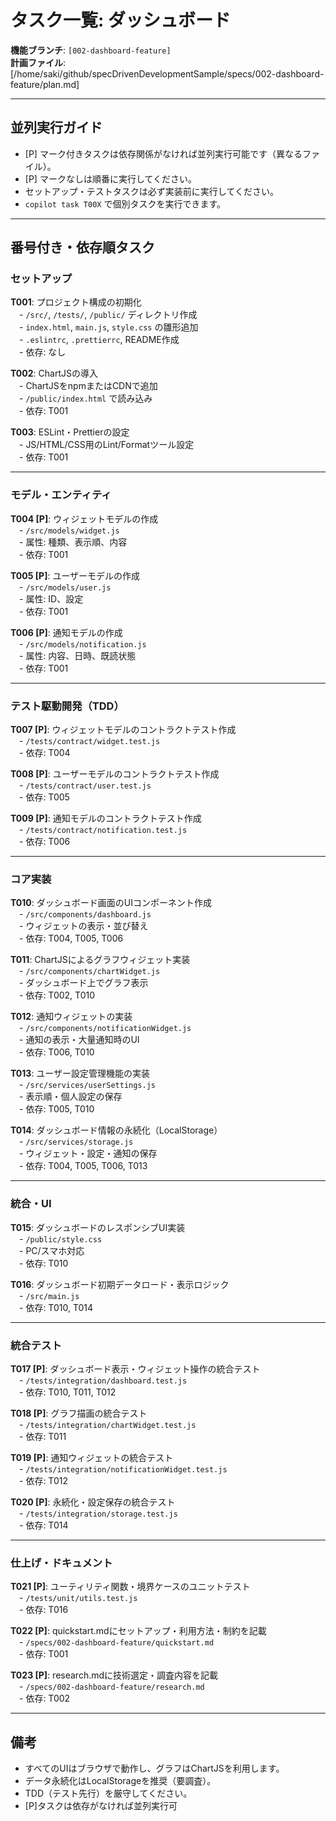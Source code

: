 # タスク一覧: ダッシュボード

**機能ブランチ**: `[002-dashboard-feature]`  
**計画ファイル**: [/home/saki/github/specDrivenDevelopmentSample/specs/002-dashboard-feature/plan.md]

---

## 並列実行ガイド

- [P] マーク付きタスクは依存関係がなければ並列実行可能です（異なるファイル）。
- [P] マークなしは順番に実行してください。
- セットアップ・テストタスクは必ず実装前に実行してください。
- `copilot task T00X` で個別タスクを実行できます。

---

## 番号付き・依存順タスク

### セットアップ

**T001**: プロジェクト構成の初期化  
 - `/src/`, `/tests/`, `/public/` ディレクトリ作成  
 - `index.html`, `main.js`, `style.css` の雛形追加  
 - `.eslintrc`, `.prettierrc`, README作成  
 - 依存: なし

**T002**: ChartJSの導入  
 - ChartJSをnpmまたはCDNで追加  
 - `/public/index.html` で読み込み  
 - 依存: T001

**T003**: ESLint・Prettierの設定  
 - JS/HTML/CSS用のLint/Formatツール設定  
 - 依存: T001

---

### モデル・エンティティ

**T004 [P]**: ウィジェットモデルの作成  
 - `/src/models/widget.js`  
 - 属性: 種類、表示順、内容  
 - 依存: T001

**T005 [P]**: ユーザーモデルの作成  
 - `/src/models/user.js`  
 - 属性: ID、設定  
 - 依存: T001

**T006 [P]**: 通知モデルの作成  
 - `/src/models/notification.js`  
 - 属性: 内容、日時、既読状態  
 - 依存: T001

---

### テスト駆動開発（TDD）

**T007 [P]**: ウィジェットモデルのコントラクトテスト作成  
 - `/tests/contract/widget.test.js`  
 - 依存: T004

**T008 [P]**: ユーザーモデルのコントラクトテスト作成  
 - `/tests/contract/user.test.js`  
 - 依存: T005

**T009 [P]**: 通知モデルのコントラクトテスト作成  
 - `/tests/contract/notification.test.js`  
 - 依存: T006

---

### コア実装

**T010**: ダッシュボード画面のUIコンポーネント作成  
 - `/src/components/dashboard.js`  
 - ウィジェットの表示・並び替え  
 - 依存: T004, T005, T006

**T011**: ChartJSによるグラフウィジェット実装  
 - `/src/components/chartWidget.js`  
 - ダッシュボード上でグラフ表示  
 - 依存: T002, T010

**T012**: 通知ウィジェットの実装  
 - `/src/components/notificationWidget.js`  
 - 通知の表示・大量通知時のUI  
 - 依存: T006, T010

**T013**: ユーザー設定管理機能の実装  
 - `/src/services/userSettings.js`  
 - 表示順・個人設定の保存  
 - 依存: T005, T010

**T014**: ダッシュボード情報の永続化（LocalStorage）  
 - `/src/services/storage.js`  
 - ウィジェット・設定・通知の保存  
 - 依存: T004, T005, T006, T013

---

### 統合・UI

**T015**: ダッシュボードのレスポンシブUI実装  
 - `/public/style.css`  
 - PC/スマホ対応  
 - 依存: T010

**T016**: ダッシュボード初期データロード・表示ロジック  
 - `/src/main.js`  
 - 依存: T010, T014

---

### 統合テスト

**T017 [P]**: ダッシュボード表示・ウィジェット操作の統合テスト  
 - `/tests/integration/dashboard.test.js`  
 - 依存: T010, T011, T012

**T018 [P]**: グラフ描画の統合テスト  
 - `/tests/integration/chartWidget.test.js`  
 - 依存: T011

**T019 [P]**: 通知ウィジェットの統合テスト  
 - `/tests/integration/notificationWidget.test.js`  
 - 依存: T012

**T020 [P]**: 永続化・設定保存の統合テスト  
 - `/tests/integration/storage.test.js`  
 - 依存: T014

---

### 仕上げ・ドキュメント

**T021 [P]**: ユーティリティ関数・境界ケースのユニットテスト  
 - `/tests/unit/utils.test.js`  
 - 依存: T016

**T022 [P]**: quickstart.mdにセットアップ・利用方法・制約を記載  
 - `/specs/002-dashboard-feature/quickstart.md`  
 - 依存: T001

**T023 [P]**: research.mdに技術選定・調査内容を記載  
 - `/specs/002-dashboard-feature/research.md`  
 - 依存: T002

---

## 備考

- すべてのUIはブラウザで動作し、グラフはChartJSを利用します。
- データ永続化はLocalStorageを推奨（要調査）。
- TDD（テスト先行）を厳守してください。
- [P]タスクは依存がなければ並列実行可